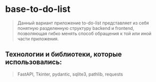 # base-to-do-list

> Данный вариант приложение to-do-list представляет из себя понятную разделенную структуру backend и frontend, позволяющая гибко менять способ обращения к той или иной части приложения.

## Технологии и библиотеки, которые использовались: 

> FastAPI, Tkinter, pydantic, sqlite3, pathlib, requests
